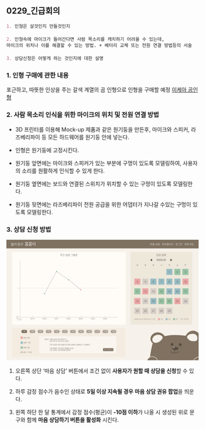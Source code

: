 ## 0229_긴급회의

```markdown
1. 인형은 살것인지 만들것인지

2. 인형속에 마이크가 들어간다면 사람 목소리를 캐치하기 어려울 수 있는데, 
마이크의 위치나 이를 해결할 수 있는 방법. + 베터리 교체 또는 전원 연결 방법등의 서술

3. 상담신청은 어떻게 하는 것인지에 대한 설명
```

### 1. 인형 구매에 관한 내용

포근하고, 따뜻한 인상을 주는 갈색 계열의 곰 인형으로 인형을 구매할 예정
[이케아 곰인형](https://smartstore.naver.com/tore/products/3490515014?NaPm=ct%3Dlt79p8jc%7Cci%3Db514bc5d655db6542eb762c42aa48eff64458e1d%7Ctr%3Dslsl%7Csn%3D583089%7Chk%3D887801ac60583ee7770138b382ed3502ebffcb9a)

### 2. 사람 목소리 인식을 위한 마이크의 위치 및 전원 연결 방법

- 3D 프린터를 이용해 Mock-up 제품과 같은 원기둥을 만든후, 마이크와 스피커, 라즈베리파이 등 모든 하드웨어를 원기둥 안에 넣는다.

- 인형은 원기둥에 고정시킨다.

- 원기둥 앞면에는 마이크와 스피커가 있는 부분에 구멍이 있도록 모델링하여, 사용자의 소리를 원활하게 인식할 수 있게 한다.

- 원기둥 옆면에는 보드와 연결된 스위치가 위치할 수 있는 구멍이 있도록 모델링한다.

- 원기둥 뒷면에는 라즈베리파이 전원 공급을 위한 어댑터가 지나갈 수있는 구멍이 있도록 모델링한다.



### 3. 상담 신청 방법

![main(2).png](https://github.com/capstone-YYKC/docs/blob/main/%EC%9C%A0%EC%A7%80%EC%9B%90/image/main(2).png)

1. 오른쪽 상단 ‘마음 상담’ 버튼에서 조건 없이 **사용자가 원할 때 상담을 신청**할 수 있다.

2. 하루 감정 점수가 음수인 상태로 **5일 이상 지속될 경우** **마음 상담 권유 팝업**을 띄운다.

3. 왼쪽 하단 한 달 통계에서 감정 점수(평균)이 **-10점 이하**가 나올 시 생성된 위로 문구와 함께 **마음 상담하기 버튼을 활성화** 시킨다.
